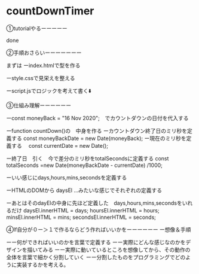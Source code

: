 # countDownTimer

①tutorialやるーーーーー

done



②手順おさらいーーーーーーー

まずは
ーindex.htmlで型を作る

ーstyle.cssで見栄えを整える

ーscript.jsでロジックを考えて書く⬇️



③仕組み理解ーーーーーー

ーconst moneyBack = "16 Nov 2020";　でカウントダウンの日付を代入する

ーfunction countDown()の　中身を作る
  ーカウントダウン終了日のミリ秒を定義する
  const moneyBackDate = new Date(moneyBack);
  ー現在のミリ秒を定義する　
  const currentDate = new Date();

  ー終了日　引く　今で差分のミリ秒をtotalSecondsに定義する
  const totalSeconds =new Date(moneyBackDate - currentDate) /1000;

  ーいい感じにdays,hours,mins,secondsを定義する

  ーHTMLのDOMから daysEl ...みたいな感じでそれぞれの定義する

  ーあとはそのdayElの中身に先ほど定義した　days,hours,mins,secondsをいれるだけ
  daysEl.innerHTML = days;
  hoursEl.innerHTML = hours;
  minsEl.innerHTML = mins;
  secondsEl.innerHTML = seconds;




④If自分が０ー＞１で作るならどう作ればいいかをーーーーーー
  ー想像＆手順

  ーー何ができればいいのかを言葉で定義する
  ーー実際にどんな感じなのかをデザインを描いてみる
  ーー実際に動いているところを想像してから、その動作の全体を言葉で細かく分割していく
  ーー分割したものをプログラミングでどのように実装するかを考える。


